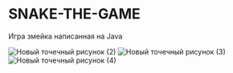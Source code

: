 # SNAKE-THE-GAME
Игра змейка написанная на Java

![Новый точечный рисунок (2)](https://user-images.githubusercontent.com/55109956/155110416-b89be12d-4952-4b8c-a17a-63eea7bfce2c.jpg)
![Новый точечный рисунок (3)](https://user-images.githubusercontent.com/55109956/155110433-c907a874-b2ef-45cc-8939-6ea511a61567.jpg)
![Новый точечный рисунок (4)](https://user-images.githubusercontent.com/55109956/155110444-e18785fd-ed19-489e-b05d-26303b274ef0.jpg)
